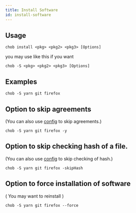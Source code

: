 ```yaml
---
title: Install Software
id: install-software
---
```


## Usage
```
chob install <pkg> <pkg2> <pkg3> [Options]
```
you may use like this if you want
```
chob -S <pkg> <pkg2> <pkg3> [Options]
```
## Examples
```
chob -S yarn git firefox
```
## Option to skip agreements
(You can also use [config](/config/skip-agreements) to skip agreements.)
```
chob -S yarn git firefox -y
```
##  Option to skip checking hash of a file.
(You can also use [config](/config/skip-hash) to skip checking of hash.)
```
chob -S yarn git firefox -skipHash
```
##  Option to force installation of software
( You may want to reinstall )
```
chob -S yarn git firefox --force
```